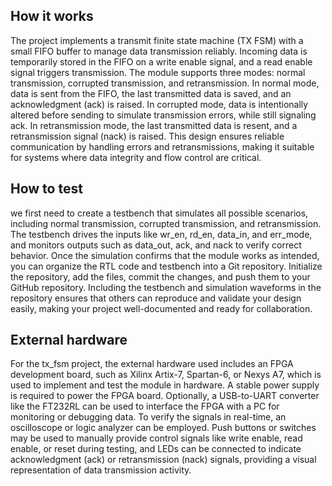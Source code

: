 <!---

This file is used to generate your project datasheet. Please fill in the information below and delete any unused
sections.

You can also include images in this folder and reference them in the markdown. Each image must be less than
512 kb in size, and the combined size of all images must be less than 1 MB.
-->

## How it works

The project implements a transmit finite state machine (TX FSM) with a small FIFO buffer to manage data transmission reliably. Incoming data is temporarily stored in the FIFO on a write enable signal, and a read enable signal triggers transmission. The module supports three modes: normal transmission, corrupted transmission, and retransmission. In normal mode, data is sent from the FIFO, the last transmitted data is saved, and an acknowledgment (ack) is raised. In corrupted mode, data is intentionally altered before sending to simulate transmission errors, while still signaling ack. In retransmission mode, the last transmitted data is resent, and a retransmission signal (nack) is raised. This design ensures reliable communication by handling errors and retransmissions, making it suitable for systems where data integrity and flow control are critical.

## How to test

we first need to create a testbench that simulates all possible scenarios, including normal transmission, corrupted transmission, and retransmission. The testbench drives the inputs like wr_en, rd_en, data_in, and err_mode, and monitors outputs such as data_out, ack, and nack to verify correct behavior. Once the simulation confirms that the module works as intended, you can organize the RTL code and testbench into a Git repository. Initialize the repository, add the files, commit the changes, and push them to your GitHub repository. Including the testbench and simulation waveforms in the repository ensures that others can reproduce and validate your design easily, making your project well-documented and ready for collaboration.

## External hardware

For the tx_fsm project, the external hardware used includes an FPGA development board, such as Xilinx Artix-7, Spartan-6, or Nexys A7, which is used to implement and test the module in hardware. A stable power supply is required to power the FPGA board. Optionally, a USB-to-UART converter like the FT232RL can be used to interface the FPGA with a PC for monitoring or debugging data. To verify the signals in real-time, an oscilloscope or logic analyzer can be employed. Push buttons or switches may be used to manually provide control signals like write enable, read enable, or reset during testing, and LEDs can be connected to indicate acknowledgment (ack) or retransmission (nack) signals, providing a visual representation of data transmission activity.
